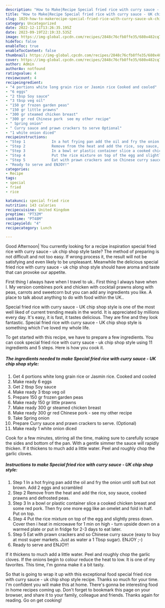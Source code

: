 ```yaml
---
description: "How to Make|Recipe Special fried rice with curry sauce - UK chip shop style {That is Simple"
title: "How to Make|Recipe Special fried rice with curry sauce - UK chip shop style {That is Simple"
slug: 1029-how-to-makerecipe-special-fried-rice-with-curry-sauce-uk-chip-shop-style-that-is-simple
category: Uncategorized
date: 2022-12-11T13:26:35.195Z
date: 2023-09-19T22:19:33.535Z
image: https://img-global.cpcdn.com/recipes/2848c76cfb8ffe35/680x482cq70/special-fried-rice-with-curry-sauce-uk-chip-shop-style-recipe-main-photo.jpg
hideToc: false
enableToc: true
enableTocContent: false
thumbnail: https://img-global.cpcdn.com/recipes/2848c76cfb8ffe35/680x482cq70/special-fried-rice-with-curry-sauce-uk-chip-shop-style-recipe-main-photo.jpg
cover: https://img-global.cpcdn.com/recipes/2848c76cfb8ffe35/680x482cq70/special-fried-rice-with-curry-sauce-uk-chip-shop-style-recipe-main-photo.jpg
author: Admin
authorAv: notfound
ratingvalue: 4
reviewcount: 4
recipeingredient:
- "4 portions white long grain rice or Jasmin rice Cooked and cooled"
- "6 eggs"
- "2 tbsp Soy sauce"
- "3 tbsp veg oil"
- "150 gr frozen garden peas"
- "150 gr little prawns"
- "300 gr steamed chicken breast"
- "300 gr red Chinese pork  see my other recipe"
- " Spring onion"
- " Curry sauce and prawn crackers to serve Optional"
- "1 white onion diced"
recipeinstructions:
- "Step 1            In a hot frying pan add the oil and fry the onion until soft but not brown. Add 2 eggs and scrambled"
- "Step 2            Remove from the heat and add the rice, soy sauce, cooked prawns and defrosted peas."
- "Step 3            In a bowl or plastic container slice a cooked chicken breast and some red pork. Then fry one more egg like an omelet and fold in half. Put on top."
- "Step 4            Put the rice mixture on top of the egg and slightly press down. Cover then i heat in microwave for 1 min on high - turn upside down on a warmed plate or put in fridge for 2-3 days to eat later."
- "Step 5            Eat with prawn crackers and so Chinese curry sauce (easy to buy at most super markets. Just as water a 1 Tbsp sugar). ENJOY ;-)"
- "Ready to serve and ENJOY!"
categories:
- Recipe
tags:
- special
- fried
- rice

katakunci: special fried rice 
nutrition: 143 calories
recipecuisine: United Kingdom
preptime: "PT32M"
cooktime: "PT48M"
recipeyield: "4"
recipecategory: Lunch

---
```



Good Afternoon| You currently looking for a recipe inspiration special fried rice with curry sauce - uk chip shop style taste? The method of preparing is not difficult and not too easy. If wrong process it, the result will not be satisfying and even likely to be unpleasant. Meanwhile the delicious special fried rice with curry sauce - uk chip shop style should have aroma and taste that can provoke our appetite.





First thing I always have when I travel to uk.. First thing I always have when I. My version combines pork and chicken with cocktail prawns along with peas, carrots and sweetcorn but you can add any ingredients you like. A place to talk about anything to do with food within the UK..

Special fried rice with curry sauce - UK chip shop style is one of the most well liked of current trending meals in the world. It is appreciated by millions every day. It's easy, it is fast, it tastes delicious. They are fine and they look fantastic. Special fried rice with curry sauce - UK chip shop style is something which I've loved my whole life.


To get started with this recipe, we have to prepare a few ingredients. You can cook special fried rice with curry sauce - uk chip shop style using 11 ingredients and 5 steps. Here is how you cook it.

<!--inarticleads1-->

##### The ingredients needed to make Special fried rice with curry sauce - UK chip shop style:

1. Get 4 portions white long grain rice or Jasmin rice. Cooked and cooled
1. Make ready 6 eggs
1. Get 2 tbsp Soy sauce
1. Make ready 3 tbsp veg oil
1. Prepare 150 gr frozen garden peas
1. Make ready 150 gr little prawns
1. Make ready 300 gr steamed chicken breast
1. Make ready 300 gr red Chinese pork - see my other recipe
1. Take  Spring onion
1. Prepare  Curry sauce and prawn crackers to serve. (Optional)
1. Make ready 1 white onion diced


Cook for a few minutes, stirring all the time, making sure to carefully scrape the sides and bottom of the pan. With a gentle simmer the sauce will rapidly thicken. If it thickens to much add a little water. Peel and roughly chop the garlic cloves. 

<!--inarticleads2-->

##### Instructions to make Special fried rice with curry sauce - UK chip shop style:

1. Step 1            In a hot frying pan add the oil and fry the onion until soft but not brown. Add 2 eggs and scrambled
1. Step 2            Remove from the heat and add the rice, soy sauce, cooked prawns and defrosted peas.
1. Step 3            In a bowl or plastic container slice a cooked chicken breast and some red pork. Then fry one more egg like an omelet and fold in half. Put on top.
1. Step 4            Put the rice mixture on top of the egg and slightly press down. Cover then i heat in microwave for 1 min on high - turn upside down on a warmed plate or put in fridge for 2-3 days to eat later.
1. Step 5            Eat with prawn crackers and so Chinese curry sauce (easy to buy at most super markets. Just as water a 1 Tbsp sugar). ENJOY ;-)
1. Ready to serve and ENJOY!

If it thickens to much add a little water. Peel and roughly chop the garlic cloves. If the onions begin to colour reduce the heat to low. It is one of my favorites. This time, I&#39;m gonna make it a bit tasty. 

So that is going to wrap it up with this exceptional food special fried rice with curry sauce - uk chip shop style recipe. Thanks so much for your time. I'm confident you will make this at home. There's gonna be interesting food in home recipes coming up. Don't forget to bookmark this page on your browser, and share it to your family, colleague and friends. Thanks again for reading. Go on get cooking!
